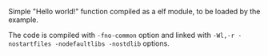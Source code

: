 Simple "Hello world!" function compiled as a elf module, to be loaded by the example.

The code is compiled with `-fno-common` option and linked with `-Wl,-r -nostartfiles -nodefaultlibs -nostdlib` options.
